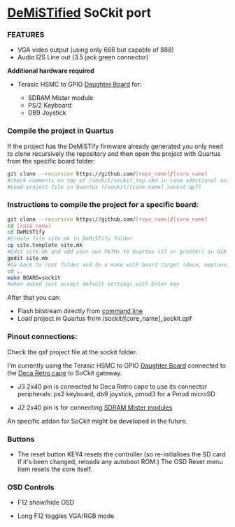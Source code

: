 # [DeMiSTified](https://github.com/robinsonb5/DeMiSTify) SoCkit port

### **FEATURES**

* VGA video output (using only 666 but capable of 888)
* Audio I2S Line out (3.5 jack green connector) 

**Additional hardware required**

* Terasic HSMC to GPIO [Daughter Board](https://www.digikey.es/es/products/detail/P0033/P0033-ND/2003485) for:

  *  SDRAM Mister module 
  *  PS/2 Keyboard
  *  DB9 Joystick 



### Compile the project in Quartus

If the project has the DeMiSTify firmware already generated you only need to clone recursively the repository and then open the project with Quartus from the specific board folder:

```sh
git clone --recursive https://github.com/[repo_name]/[core_name]
#check comments on top of /sockit/sockit_top.vhd in case additional actions are needed
#Load project file in Quartus (/sockit/[core_name]_sockit.qpf)
```

### Instructions to compile the project for a specific board:

```sh
git clone --recursive https://github.com/[repo_name]/[core_name]
cd [core_name]
cd DeMiSTify
#Create file site.mk in DeMiSTify folder 
cp site.template site.mk
#Edit site.mk and add your own PATHs to Quartus (17 or greater) in Q18 line
gedit site.mk
#Go back to root folder and do a make with board target (deca, neptuno, uareloaded, atlas_cyc). If not specified it will compile for all targets.
cd ..
make BOARD=sockit
#when asked just accept default settings with Enter key
```

After that you can:

* Flash bitstream directly from [command line](https://github.com/DECAfpga/DECA_binaries#flash-bitstream-to-fgpa-with-quartus)
* Load project in Quartus from /sockit/[core_name]_sockit.qpf

### Pinout connections:

Check the qsf  project file at the sockit folder.

I'm currently using the Terasic HSMC to GPIO [Daughter Board](https://www.digikey.es/es/products/detail/P0033/P0033-ND/2003485) connected to the [Deca Retro cape](https://github.com/somhi/DECA_retro_cape_2) to SoCkit gateway.   

* J3 2x40 pin is connected to Deca Retro cape to use its connector peripherals: ps2 keyboard, db9 joystick, pmod3 for a Pmod microSD

* J2 2x40 pin is for connecting [SDRAM Mister modules](http://modernhackers.com/128mb-sdram-board-on-de10-standard-de1-soc-and-arrow-sockit-fpga-sdram-riser/) 

An specific addon for SoCkit might be developed in the future.

### Buttons

* The reset button KEY4 resets the controller (so re-initialises the SD card if it's been changed, reloads any autoboot ROM.) The OSD Reset menu item resets the core itself.

### OSD Controls

* F12 show/hide OSD 

* Long F12 toggles VGA/RGB mode

  

